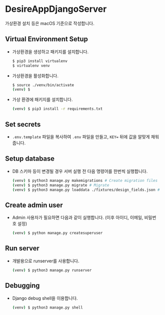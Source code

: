 # DesireAppDjangoServer

가상환경 설치 등은 macOS 기준으로 작성합니다.

## Virtual Environment Setup

- 가상환경을 생성하고 패키지를 설치합니다.

  ```sh
  $ pip3 install virtualenv
  $ virtualenv venv
  ```

- 가상환경을 활성화합니다.

  ```sh
  $ source ./venv/bin/activate
  (venv) $
  ```

- 가상 환경에 패키지를 설치합니다.

  ```sh
  (venv) $ pip3 install -r requirements.txt
  ```

## Set secrets

- `.env.template` 파일을 복사하여 `.env` 파일을 만들고, `KEY=` 뒤에 값을 알맞게 채워줍니다.

## Setup database

- DB 스키마 등이 변경될 경우 서버 실행 전 다음 명령어를 한번씩 실행합니다.

  ```sh
  (venv) $ python3 manage.py makemigrations # Create migration files
  (venv) $ python3 manage.py migrate # Migrate
  (venv) $ python3 manage.py loaddata ./fixtures/design_fields.json # Load initial design field data
  ```

## Create admin user

- Admin 사용자가 필요하면 다음과 같이 실행합니다. (이후 아이디, 이메일, 비밀번호 설정)

  ```sh
  (venv) $ python manage.py createsuperuser
  ```

## Run server

- 개발용으로 runserver를 사용합니다.

  ```sh
  (venv) $ python3 manage.py runserver
  ```

## Debugging

- Django debug shell을 이용합니다.

  ```sh
  (venv) $ python3 manage.py shell
  ```

